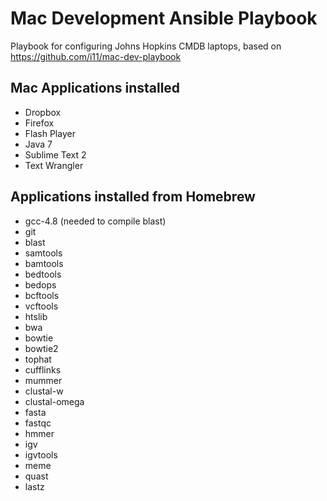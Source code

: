 # Mac Development Ansible Playbook

Playbook for configuring Johns Hopkins CMDB laptops, based on https://github.com/i11/mac-dev-playbook

## Mac Applications installed

- Dropbox
- Firefox
- Flash Player
- Java 7
- Sublime Text 2
- Text Wrangler

## Applications installed from Homebrew

- gcc-4.8 (needed to compile blast)
- git
- blast
- samtools
- bamtools
- bedtools
- bedops
- bcftools
- vcftools
- htslib
- bwa
- bowtie
- bowtie2
- tophat
- cufflinks
- mummer
- clustal-w
- clustal-omega
- fasta
- fastqc
- hmmer
- igv
- igvtools
- meme
- quast
- lastz

